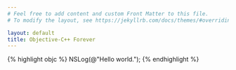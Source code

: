```yaml
---
# Feel free to add content and custom Front Matter to this file.
# To modify the layout, see https://jekyllrb.com/docs/themes/#overriding-theme-defaults

layout: default
title: Objective-C++ Forever
---
```


{% highlight objc %}
NSLog(@"Hello world.");
{% endhighlight %}

